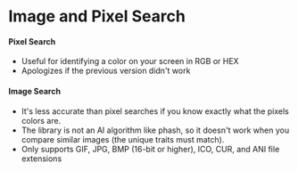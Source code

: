 # Image and Pixel Search #

#### Pixel Search
- Useful for identifying a color on your screen in RGB or HEX
- Apologizes if the previous version didn't work

#### Image Search
- It's less accurate than pixel searches if you know exactly what the pixels colors are.
- The library is not an AI algorithm like phash, so it doesn't work when you compare similar images (the unique traits must match).
- Only supports GIF, JPG, BMP (16-bit or higher), ICO, CUR, and ANI file extensions
